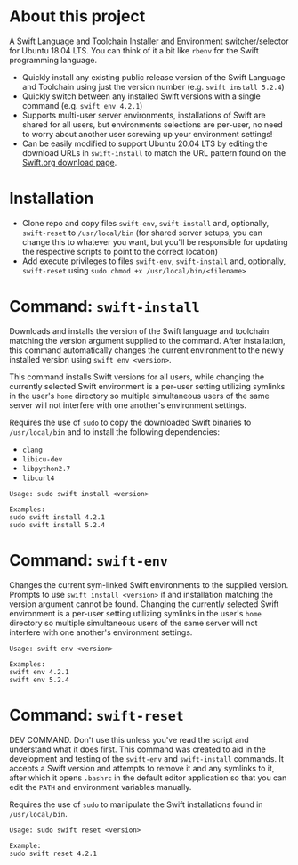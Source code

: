 # About this project
A Swift Language and Toolchain Installer and Environment switcher/selector for Ubuntu 18.04 LTS. You can think of it a bit like `rbenv` for the Swift programming language.
- Quickly install any existing public release version of the Swift Language and Toolchain using just the version number (e.g. `swift install 5.2.4`)
- Quickly switch between any installed Swift versions with a single command (e.g. `swift env 4.2.1`)
- Supports multi-user server environments, installations of Swift are shared for all users, but environments selections are per-user, no need to worry about another user screwing up your environment settings!
- Can be easily modified to support Ubuntu 20.04 LTS by editing the download URLs in `swift-install` to match the URL pattern found on the [Swift.org download page](https://swift.org/download/).

# Installation
- Clone repo and copy files `swift-env`, `swift-install` and, optionally, `swift-reset` to `/usr/local/bin` (for shared server setups, you can change this to whatever you want, but you'll be responsible for updating the respective scripts to point to the correct location)
- Add execute privileges to files `swift-env`, `swift-install` and, optionally, `swift-reset` using `sudo chmod +x /usr/local/bin/<filename>`

# Command: `swift-install`
Downloads and installs the version of the Swift language and toolchain matching the version argument supplied to the command. After installation, this command automatically changes the current environment to the newly installed version using `swift env <version>`.

This command installs Swift versions for all users, while changing the currently selected Swift environment is a per-user setting utilizing symlinks in the user's `home` directory so multiple simultaneous users of the same server will not interfere with one another's environment settings.

Requires the use of `sudo` to copy the downloaded Swift binaries to `/usr/local/bin` and to install the following dependencies:
- `clang`
- `libicu-dev`
- `libpython2.7`
- `libcurl4`

```
Usage: sudo swift install <version>

Examples:
sudo swift install 4.2.1
sudo swift install 5.2.4
```

# Command: `swift-env`
Changes the current sym-linked Swift environments to the supplied version. Prompts to use `swift install <version>` if and installation matching the version argument cannot be found. Changing the currently selected Swift environment is a per-user setting utilizing symlinks in the user's `home` directory so multiple simultaneous users of the same server will not interfere with one another's environment settings.

```
Usage: swift env <version>

Examples:
swift env 4.2.1
swift env 5.2.4
```

# Command: `swift-reset`
DEV COMMAND. Don't use this unless you've read the script and understand what it does first. This command was created to aid in the development and testing of the `swift-env` and `swift-install` commands. It accepts a Swift version and attempts to remove it and any symlinks to it, after which it opens `.bashrc` in the default editor application so that you can edit the `PATH` and environment variables manually.

Requires the use of `sudo` to manipulate the Swift installations found in `/usr/local/bin`.

```
Usage: sudo swift reset <version>

Example:
sudo swift reset 4.2.1
```
